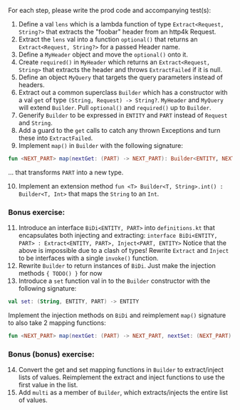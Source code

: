 For each step, please write the prod code and accompanying test(s):

1. Define a val `lens` which is a lambda function of type `Extract<Request, String?>` that extracts the "foobar" header from an http4k Request.
2. Extract the `lens` val into a function `optional()` that returns an `Extract<Request, String?>` for a passed Header name.
3. Define a `MyHeader` object and move the `optional()` onto it.
4. Create `required()` in `MyHeader` which returns an `Extract<Request, String>` that extracts the header and throws `ExtractFailed` if it is null.
5. Define an object `MyQuery` that targets the query parameters instead of headers.
6. Extract out a common superclass `Builder` which has a constructor with a val `get` of type `(String, Request) -> String?`. `MyHeader` and `MyQuery` will extend `Builder`. Pull `optional()` and `required()` up to `Builder`.
7. Generify `Builder` to be expressed in `ENTITY` and `PART` instead of `Request` and `String`.
8. Add a guard to the `get` calls to catch any thrown Exceptions and turn these into `ExtractFailed`.
9. Implement `map()` in `Builder` with the following signature:
```kotlin
fun <NEXT_PART> map(nextGet: (PART) -> NEXT_PART): Builder<ENTITY, NEXT_PART>
```
... that transforms `PART` into a new type.

10. Implement an extension method `fun <T> Builder<T, String>.int() : Builder<T, Int>` that maps the `String` to an `Int`.

### Bonus exercise:
11. Introduce an interface `BiDi<ENTITY, PART>` into `definitions.kt` that encapsulates both injecting and extracting:
```interface BiDi<ENTITY, PART> : Extract<ENTITY, PART>, Inject<PART, ENTITY>```
Notice that the above is impossible due to a clash of types! Rewrite `Extract` and `Inject` to be interfaces with a single `invoke()` function.
12. Rewrite `Builder` to return instances of `BiDi`. Just make the injection methods `{ TODO() }` for now
13. Introduce a `set` function val in to the `Builder` constructor with the following signature:
```kotlin
val set: (String, ENTITY, PART) -> ENTITY
```
Implement the injection methods on `BiDi` and reimplement `map()` signature to also take 2 mapping functions:
```kotlin
fun <NEXT_PART> map(nextGet: (PART) -> NEXT_PART, nextSet: (NEXT_PART) -> PART): Builder<ENTITY, NEXT_PART>
```
### Bonus (bonus) exercise:
14. Convert the get and set mapping functions in `Builder` to extract/inject lists of values. Reimplement the extract and inject functions to use the first value in the list.
15. Add `multi` as a member of `Builder`, which extracts/injects the entire list of values.
